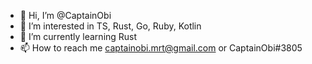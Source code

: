 - 👋 Hi, I’m @CaptainObi
- 👀 I’m interested in TS, Rust, Go, Ruby, Kotlin
- 🌱 I’m currently learning Rust
- 📫 How to reach me captainobi.mrt@gmail.com or CaptainObi#3805

<!---
CaptainObi/CaptainObi is a ✨ special ✨ repository because its `README.md` (this file) appears on your GitHub profile.
You can click the Preview link to take a look at your changes.
--->
